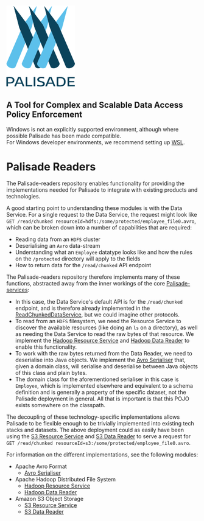<!---
Copyright 2018-2021 Crown Copyright

Licensed under the Apache License, Version 2.0 (the "License");
you may not use this file except in compliance with the License.
You may obtain a copy of the License at

  http://www.apache.org/licenses/LICENSE-2.0

Unless required by applicable law or agreed to in writing, software
distributed under the License is distributed on an "AS IS" BASIS,
WITHOUT WARRANTIES OR CONDITIONS OF ANY KIND, either express or implied.
See the License for the specific language governing permissions and
limitations under the License.
--->

# <img src="logos/logo.svg" width="180">

## A Tool for Complex and Scalable Data Access Policy Enforcement
Windows is not an explicitly supported environment, although where possible Palisade has been made compatible.  
For Windows developer environments, we recommend setting up [WSL](https://docs.microsoft.com/en-us/windows/wsl/).

# Palisade Readers

The Palisade-readers repository enables functionality for providing the implementations needed for Palisade to integrate with existing products and technologies.

A good starting point to understanding these modules is with the Data Service.
For a single request to the Data Service, the request might look like `GET /read/chunked resourceId=hdfs:/some/protected/employee_file0.avro`, which can be broken down into a number of capabilities that are required:
* Reading data from an `HDFS` cluster
* Deserialising an `Avro` data-stream
* Understanding what an `Employee` datatype looks like and how the rules on the `/protected` directory will apply to the fields
* How to return data for the `/read/chunked` API endpoint

The Palisade-readers repository therefore implements many of these functions, abstracted away from the inner workings of the core [Palisade-services](https://github.com/gchq/Palisade-services):
* In this case, the Data Service's default API is for the `/read/chunked` endpoint, and is therefore already implemented in the [ReadChunkedDataService](https://github.com/gchq/Palisade-services/blob/develop/data-service/src/main/java/uk/gov/gchq/palisade/service/data/service/ReadChunkedDataService.java), but we could imagine other protocols.
* To read from an `HDFS` filesystem, we need the Resource Service to discover the available resources (like doing an `ls` on a directory), as well as needing the Data Service to read the raw bytes of that resource.
  We implement the [Hadoop Resource Service](hadoop-resource-service) and [Hadoop Data Reader](hadoop-data-reader) to enable this functionality.
* To work with the raw bytes returned from the Data Reader, we need to deserialise into Java objects.
  We implement the [Avro Serialiser](avro-serialiser) that, given a domain class, will serialise and deserialise between Java objects of this class and plain bytes.
* The domain class for the aforementioned serialiser in this case is `Employee`, which is implemented elsewhere and equivalent to a schema definition and is generally a property of the specific dataset, not the Palisade deployment in general.
  All that is important is that this POJO exists somewhere on the classpath.

The decoupling of these technology-specific implementations allows Palisade to be flexible enough to be trivially implemented into existing tech stacks and datasets.
The above deployment could as easily have been using the [S3 Resource Service](s3-resource-service) and [S3 Data Reader](s3-data-reader) to serve a request for `GET /read/chunked resourceId=s3:/some/protected/employee_file0.avro`.

For information on the different implementations, see the following modules:
- Apache Avro Format
    - [Avro Serialiser](avro-serialiser/README.md)
- Apache Hadoop Distributed File System
    - [Hadoop Resource Service](hadoop-resource-service/README.md)
    - [Hadoop Data Reader](hadoop-data-reader/README.md)
- Amazon S3 Object Storage
    - [S3 Resource Service](s3-resource-service/README.md)
    - [S3 Data Reader](s3-data-reader/README.md)
